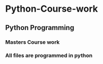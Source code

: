 # Python-Course-work
## Python Programming
### Masters Course work
### All files are programmed in python
